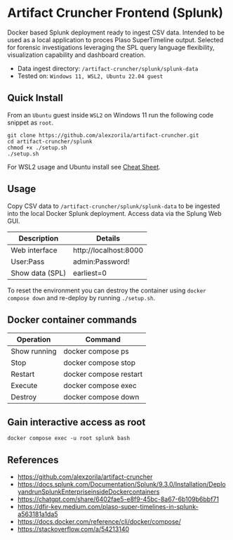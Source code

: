 # Artifact Cruncher Frontend (Splunk)
Docker based Splunk deployment ready to ingest CSV data. Intended to be used as a local application to proces Plaso SuperTimeline output. 
Selected for forensic investigations leveraging the SPL query language flexibility, visualization capability and dashboard creation.

* Data ingest directory: `/artifact-cruncher/splunk/splunk-data`
* Tested on: `Windows 11, WSL2, Ubuntu 22.04 guest`

## Quick Install
From an `Ubuntu` guest inside `WSL2` on Windows 11 run the following code snippet as `root`.
```
git clone https://github.com/alexzorila/artifact-cruncher.git
cd artifact-cruncher/splunk
chmod +x ./setup.sh
./setup.sh
```
For WSL2 usage and Ubuntu install see [Cheat Sheet](../README.md#wsl-2-cheat-sheet).

## Usage
Copy CSV data to `/artifact-cruncher/splunk/splunk-data` to be ingested into the local Docker Splunk deployment.
Access data via the Splung Web GUI.

| Description | Details |
|-------------|---------|
Web interface | http://localhost:8000
User:Pass | admin:Password!
Show data (SPL) | earliest=0

To reset the environment you can destroy the container using `docker compose down` and re-deploy by running `./setup.sh`.

## Docker container commands
| Operation   | Command |
|-------------|---------|
| Show running	|	docker compose ps |
| Stop			|	docker compose stop |
| Restart		|	docker compose restart |
| Execute		|	docker compose exec |
| Destroy		|	docker compose down |

## Gain interactive access as root
```
docker compose exec -u root splunk bash
```

## References
- https://github.com/alexzorila/artifact-cruncher
- https://docs.splunk.com/Documentation/Splunk/9.3.0/Installation/DeployandrunSplunkEnterpriseinsideDockercontainers
- https://chatgpt.com/share/6402fae5-e8f9-45bc-8a67-6b109b6bbf71
- https://dfir-kev.medium.com/plaso-super-timelines-in-splunk-a563181a1da5
- https://docs.docker.com/reference/cli/docker/compose/
- https://stackoverflow.com/a/54213140

